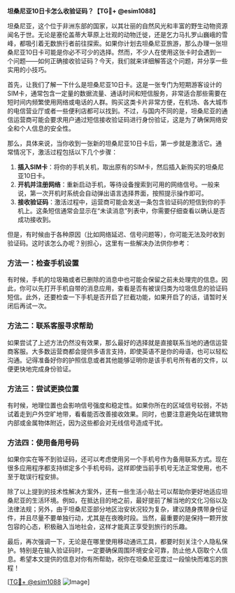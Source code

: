 **坦桑尼亚10日卡怎么收验证码？【TG💪+ @esim1088】**

坦桑尼亚，这个位于非洲东部的国家，以其壮丽的自然风光和丰富的野生动物资源闻名于世。无论是塞伦盖蒂大草原上壮观的动物迁徙，还是乞力马扎罗山巍峨的雪峰，都吸引着无数旅行者前往探索。如果你计划去坦桑尼亚旅游，那么办理一张坦桑尼亚10日卡可能是你必不可少的选择。然而，不少人在使用这张卡时会遇到一个问题——如何正确接收验证码？今天，我们就来详细解答这个问题，并分享一些实用的小技巧。

首先，让我们了解一下什么是坦桑尼亚10日卡。这是一张专门为短期游客设计的SIM卡，通常包含一定量的数据流量、通话时间和短信服务，非常适合那些需要在短时间内频繁使用网络或电话的人群。购买这类卡片非常方便，在机场、各大城市的电信营业厅或者一些便利店都可以找到。不过，与国内不同的是，坦桑尼亚的通信运营商可能会要求用户通过短信接收验证码进行身份验证，这是为了确保网络安全和个人信息的安全性。

那么，具体来说，当你收到一张新的坦桑尼亚10日卡后，第一步就是激活它。通常情况下，激活过程包括以下几个步骤：

1. **插入SIM卡**：将你的手机关机，取出原有的SIM卡，然后插入新购买的坦桑尼亚10日卡。
2. **开机并注册网络**：重新启动手机，等待设备搜索到可用的网络信号。一般来说，第一次开机时系统会自动弹出语言选择界面，按照提示操作即可。
3. **接收验证码**：激活过程中，运营商可能会发送一条包含验证码的短信到你的手机上。这条短信通常会显示在“未读消息”列表中，你需要仔细查看以确认是否成功接收到。

但是，有时候由于各种原因（比如网络延迟、信号问题等），你可能无法及时收到验证码。这时该怎么办呢？别担心，这里有一些解决办法供你参考：

### 方法一：检查手机设置
有时候，手机的垃圾箱或者已删除的消息中也可能会保留之前未处理完的信息。因此，你可以先打开手机自带的消息应用，查看是否有被误归类为垃圾信息的验证码短信。此外，还要检查一下手机是否开启了拦截功能，如果开启了的话，请暂时关闭后再试一次。

### 方法二：联系客服寻求帮助
如果尝试了上述方法仍然没有效果，那么最好的选择就是直接联系当地的通信运营商客服。大多数运营商都会提供多语言支持，即使英语不是你的母语，也可以轻松沟通。记得准备好你的护照信息或者其他能够证明你是该手机号所有者的文件，以便更快地完成身份验证。

### 方法三：尝试更换位置
有时候，地理位置也会影响信号强度和稳定性。如果你所在的区域信号较弱，不妨试着走到户外空旷地带，看看能否改善接收效果。同时，也要注意避免站在建筑物内部或金属物体附近，因为这些都会对无线信号造成干扰。

### 方法四：使用备用号码
如果你实在等不到验证码，还可以考虑使用另一个手机号作为备用联系方式。现在很多应用程序都支持绑定多个手机号码，这样即使当前手机号无法正常使用，也不至于耽误行程安排。

除了以上提到的技术性解决方案外，还有一些生活小贴士可以帮助你更好地适应坦桑尼亚的生活环境。例如，在抵达目的地之前，最好提前了解当地的文化习俗以及法律法规；另外，由于坦桑尼亚部分地区治安状况较为复杂，建议随身携带身份证件，并且尽量不要单独行动，尤其是在夜晚时段。当然，最重要的是保持一颗开放包容的心态，积极融入当地社会，这样才能真正享受到旅行的乐趣。

最后，再次强调一下，无论是在哪里使用移动通讯工具，都要时刻关注个人隐私保护。特别是在输入验证码时，一定要确保周围环境安全可靠，防止他人窃取个人信息。希望本文提供的信息对你有所帮助，祝你在坦桑尼亚度过一段愉快而难忘的旅程！

[[TG💪+ @esim1088](https://t.me/s/esim1088) ![Image](https://i.postimg.cc/4NQfJmqS/Snipaste-2025-05-13-00-14-12.png)]